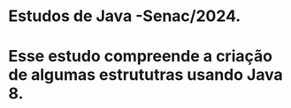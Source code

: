 # Estudos de Java -Senac/2024.
# Esse estudo compreende a criação de algumas estrututras usando Java 8.
